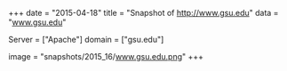 
+++
date = "2015-04-18"
title = "Snapshot of http://www.gsu.edu"
data = "www.gsu.edu"

Server = ["Apache"]
domain = ["gsu.edu"]

  image = "snapshots/2015_16/www.gsu.edu.png"
+++
#
